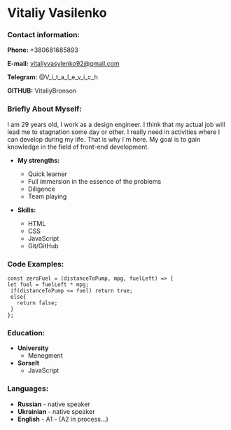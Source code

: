 # Vitaliy Vasilenko

### Contact information:

**Phone:** +380681685893

**E-mail:** vitaliyvasylenko92@gmail.com

**Telegram:** @V_i_t_a_l_e_v_i_c_h

**GITHUB:** VitaliyBronson

### Briefly About Myself:

I am 29 years old, I work as a design engineer. I think that my actual job will lead me to stagnation some day or other. I really need in activities where I can develop during my life. That is why I`m here. My goal is to gain knowledge in the field of front-end development.

* **My strengths:**
    + Quick learner
    + Full immersion in the essence of the problems
    + Diligence
    + Team playing

* **Skills:**
    + HTML
    + CSS 
    + JavaScript
    + Git/GitHub

### Code Examples:
 
 ```
 const zeroFuel = (distanceToPump, mpg, fuelLeft) => {
let fuel = fuelLeft * mpg;
  if(distanceToPump <= fuel) return true;
  else{
    return false;
  }
};
```

### Education:

* **University**
    + Menegment
* **SorseIt**
    + JavaScript
    
### Languages:

* **Russian** - native speaker
* **Ukrainian** - native speaker
* **English** - A1 - (A2 in process...)







